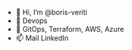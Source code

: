 - 👋 Hi, I’m @boris-veriti
- 👀 Devops
- 💞️ GitOps, Terraform, AWS, Azure
- 📫 Mail LinkedIn
<!---
boris-veriti/boris-veriti is a ✨ special ✨ repository because its `README.md` (this file) appears on your GitHub profile.
You can click the Preview link to take a look at your changes.
--->

